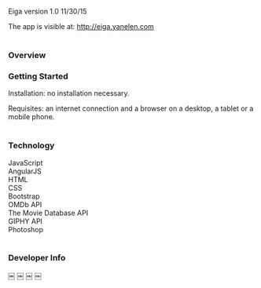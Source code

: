Eiga version 1.0 11/30/15

The app is visible at: http://eiga.yanelen.com
<br><br>


### Overview




### Getting Started

Installation: no installation necessary.

Requisites: an internet connection and a browser on a desktop, a tablet or a mobile phone.
<br><br>


### Technology

JavaScript<br>
AngularJS<br>
HTML<br>
CSS<br>
Bootstrap<br>
OMDb API<br>
The Movie Database API<br>
GIPHY API<br>
Photoshop<br><br>


### Developer Info


￼
￼
￼
￼
